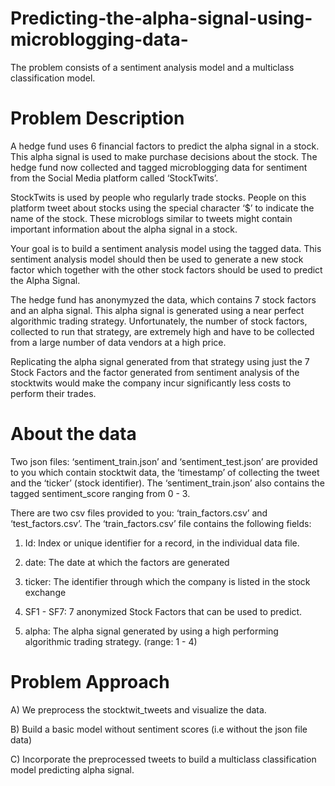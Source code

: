 # Predicting-the-alpha-signal-using-microblogging-data-
The problem consists of a sentiment analysis model and a multiclass classification model. 

# Problem Description
A hedge fund uses 6 financial factors to predict the alpha signal in a stock. This alpha signal is used to make purchase decisions about the stock. The hedge fund now collected and tagged microblogging data for sentiment from the Social Media platform called ‘StockTwits’. 
 
StockTwits is used by people who regularly trade stocks. People on this platform tweet about stocks using the special character ‘$’ to indicate the name of the stock. These microblogs similar to tweets might contain important information about the alpha signal in a stock. 
 
Your goal is to build a sentiment analysis model using the tagged data. This sentiment analysis model should then be used to generate a new stock factor which together with the other stock factors should be used to predict the Alpha Signal. 
 
The hedge fund has anonymyzed the data, which contains 7 stock factors and an alpha signal. This alpha signal is generated using a near perfect algorithmic trading strategy. Unfortunately, the number of stock factors, collected to run that strategy, are extremely high and have to be collected from a large number of data vendors at a high price. 
 
Replicating the alpha signal generated from that strategy using just the 7 Stock Factors and the factor generated from sentiment analysis of the stocktwits would make the company incur significantly less costs to perform their trades. 

# About the data
Two json files: ‘sentiment_train.json’ and ‘sentiment_test.json’ are provided to you which contain stocktwit data, the ‘timestamp’ of collecting the tweet and the ‘ticker’ (stock identifier). The ‘sentiment_train.json’ also contains the tagged sentiment_score ranging from 0 - 3. 
 
There are two csv files provided to you: ‘train_factors.csv’ and ‘test_factors.csv’. The ‘train_factors.csv’ file contains the following fields: 
 
1. Id: Index or unique identifier for a record, in the individual data file. 
 
2. date: The date at which the factors are generated 
 
3. ticker: The identifier through which the company is listed in the stock exchange 
 
4. SF1 - SF7: 7 anonymized Stock Factors that can be used to predict.  
 
5. alpha: The alpha signal generated by using a high performing algorithmic trading strategy. (range: 1 - 4)

# Problem Approach

A) We preprocess the stocktwit_tweets and visualize the data.

B) Build a basic model without sentiment scores (i.e without the json file data)

C) Incorporate the preprocessed tweets to build a multiclass classification model predicting alpha signal.
